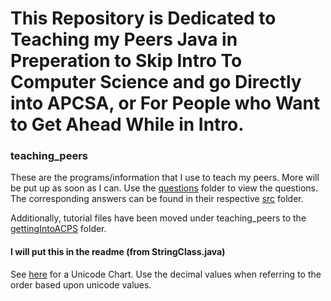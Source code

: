 # This Repository is Dedicated to Teaching my Peers Java in Preperation to Skip Intro To Computer Science and go Directly into APCSA, or For People who Want to Get Ahead While in Intro.

### teaching_peers
These are the programs/information that I use to teach my peers. More will be put up as soon as I can.
Use the [questions](https://github.com/mv5903/teaching_peers/tree/master/questions) folder to view the questions. The corresponding answers can be found in their respective [src](https://github.com/mv5903/teaching_peers/tree/master/src) folder.

Additionally, tutorial files have been moved under teaching_peers to the [gettingIntoACPS](https://github.com/mv5903/teaching_peers/tree/master/src/gettingIntoAPCS) folder.

#### I will put this in the readme (from StringClass.java)
See [here](https://en.wikipedia.org/wiki/List_of_Unicode_characters) for a Unicode Chart.
Use the decimal values when referring to the order based upon unicode values.


